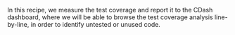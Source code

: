 In this recipe, we measure the test coverage and report it to the CDash
dashboard, where we will be able to browse the test coverage analysis
line-by-line, in order to identify untested or unused code.
